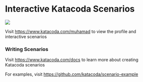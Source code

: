 # Interactive Katacoda Scenarios

[![](http://shields.katacoda.com/katacoda/muhamad/count.svg)](https://www.katacoda.com/muhamad "Get your profile on Katacoda.com")

Visit https://www.katacoda.com/muhamad to view the profile and interactive scenarios

### Writing Scenarios
Visit https://www.katacoda.com/docs to learn more about creating Katacoda scenarios

For examples, visit https://github.com/katacoda/scenario-example
